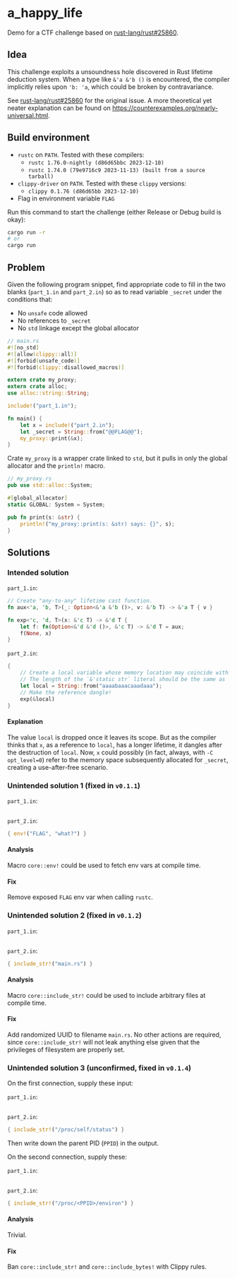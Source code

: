 # a_happy_life

Demo for a CTF challenge based on [rust-lang/rust#25860](https://github.com/rust-lang/rust/issues/25860).

## Idea

This challenge exploits a unsoundness hole discovered in Rust lifetime deduction system. When a type like `&'a &'b ()` is encountered, the compiler implicitly relies upon `'b: 'a`, which could be broken by contravariance.

See [rust-lang/rust#25860](https://github.com/rust-lang/rust/issues/25860) for the original issue. A more theoretical yet neater explanation can be found on https://counterexamples.org/nearly-universal.html.

## Build environment

* `rustc` on `PATH`. Tested with these compilers:
  * `rustc 1.76.0-nightly (d86d65bbc 2023-12-10)`
  * `rustc 1.74.0 (79e9716c9 2023-11-13) (built from a source tarball)`
* `clippy-driver` on `PATH`. Tested with these `clippy` versions:
  * `clippy 0.1.76 (d86d65bb 2023-12-10)`
* Flag in environment variable `FLAG`

Run this command to start the challenge (either Release or Debug build is okay):

```bash
cargo run -r
# or
cargo run
```

## Problem

Given the following program snippet, find appropriate code to fill in the two blanks (`part_1.in` and `part_2.in`) so as to read variable `_secret` under the conditions that:

* No `unsafe` code allowed
* No references to `_secret`
* No `std` linkage except the global allocator

```rust
// main.rs
#![no_std]
#![allow(clippy::all)]
#![forbid(unsafe_code)]
#![forbid(clippy::disallowed_macros)]

extern crate my_proxy;
extern crate alloc;
use alloc::string::String;

include!("part_1.in");

fn main() {
    let x = include!("part_2.in");
    let _secret = String::from("@@FLAG@@");
    my_proxy::print(&x);
}
```

Crate `my_proxy` is a wrapper crate linked to `std`, but it pulls in only the global allocator and the `println!` macro.

```rust
// my_proxy.rs
pub use std::alloc::System;

#[global_allocator]
static GLOBAL: System = System;

pub fn print(s: &str) {
    println!("my_proxy::print(s: &str) says: {}", s);
}
```

## Solutions

### Intended solution

`part_1.in`:

```rust
// Create "any-to-any" lifetime cast function.
fn aux<'a, 'b, T>(_: Option<&'a &'b ()>, v: &'b T) -> &'a T { v }

fn exp<'c, 'd, T>(x: &'c T) -> &'d T {
    let f: fn(Option<&'d &'d ()>, &'c T) -> &'d T = aux;
    f(None, x)
}
```

`part_2.in`:

```rust
{
    // Create a local variable whose memory location may coincide with `_secret`.
    // The length of the `&'static str` literal should be the same as `_secret`.
    let local = String::from("aaaabaaacaaadaaa");
    // Make the reference dangle!
    exp(&local)
}
```

#### Explanation

The value `local` is dropped once it leaves its scope. But as the compiler thinks that `x`, as a reference to `local`, has a longer lifetime, it dangles after the destruction of `local`. Now, `x` could possibly (in fact, always, with `-C opt_level=0`) refer to the memory space subsequently allocated for `_secret`, creating a use-after-free scenario.

### Unintended solution 1 (fixed in `v0.1.1`)

`part_1.in`:

```rust

```

`part_2.in`:

```rust
{ env!("FLAG", "what?") }
```

#### Analysis

Macro `core::env!` could be used to fetch env vars at compile time.

#### Fix

Remove exposed `FLAG` env var when calling `rustc`.

### Unintended solution 2 (fixed in `v0.1.2`)

`part_1.in`:

```rust

```

`part_2.in`:

```rust
{ include_str!("main.rs") }
```

#### Analysis

Macro `core::include_str!` could be used to include arbitrary files at compile time.

#### Fix

Add randomized UUID to filename `main.rs`. No other actions are required, since `core::include_str!` will not leak anything else given that the privileges of filesystem are properly set.

### Unintended solution 3 (unconfirmed, fixed in `v0.1.4`)

On the first connection, supply these input:

`part_1.in`:

```rust

```

`part_2.in`:

```rust
{ include_str!("/proc/self/status") }
```

Then write down the parent PID (`PPID`) in the output.

On the second connection, supply these:

`part_1.in`:

```rust

```

`part_2.in`:

```rust
{ include_str!("/proc/<PPID>/environ") }
```

#### Analysis

Trivial.

#### Fix

Ban `core::include_str!` and `core::include_bytes!` with Clippy rules.

